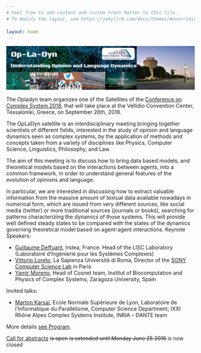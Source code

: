 ```yaml
---
# Feel free to add content and custom Front Matter to this file.
# To modify the layout, see https://jekyllrb.com/docs/themes/#overriding-theme-defaults

layout: home
---
```


![OpLaDyn header image](/img/header.webp)

The Opladyn team organizes one of the Satellites of the [Conference on Complex System 2018](https://ccs2018.web.auth.gr/), that will take place at the Vellidio Convention Center, Tessaloniki, Greece, on September 26th, 2018.

The OpLaDyn satellite is an interdisciplinary meeting bringing together scientists of different fields, interested in the study of opinion and language dynamics seen as  complex systems, by the application of methods and concepts taken from a variety of disciplines like Physics, Computer Science, Linguistics, Philosophy, and Law.

The aim of this meeting is to discuss how to bring data based models, and  theoretical  models based on the interactions between agents,  into a common framework, in order to understand general features of the evolution of opinions and language.

In particular, we are interested in discussing how to extract valuable information from the  massive amount of textual data available nowadays in numerical form, which are issued from very different sources, like social media (twitter) or more  traditional sources  (journals or books), searching for patterns  characterizing the dynamics of those systems. This  will provide  well defined steady states to be compared with the states of the dynamics governing theoretical model based on agent-agent interactions.
Keynote Speakers:

* [Guillaume Deffuant](https://motive.cemagref.fr/people/guillaume.deffuant), Irstea, France. Head of the LISC Laboratory (Laboratoire d’Ingénierie pour les Systèmes Complexes)
* [Vittorio Loreto](https://socialdynamics.it/vittorioloreto/), La Sapienza Università di Roma, Director of the [SONY Computer Science Lab](https://www.csl.sony.fr/) in Paris
* [Yamir Moreno](https://cosnet.bifi.es/people/yamir-moreno/), Head of Cosnet team, Institut of Biocomputation and Physics of Complex Systems, Zaragoza University, Spain

Invited talks:

* [Marton Karsai](https://perso.ens-lyon.fr/marton.karsai/),  Ecole Normale Supérieure de Lyon, Laboratoire de l’Informatique du Parallélisme, Computer Science Department; IXXI Rhône Alpes Complex Systems Institute, INRIA – DANTE team

More details [see Program](program.md).

[Call for abstracts](call.md) ~~is open~~ ~~is extended until Monday June 25 2018~~ is now closed
